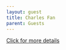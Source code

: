 ```yaml
---
layout: guest
title: Charles Fan
parent: Guests
---
```



<div class="badge-base LI-profile-badge" data-locale="en_US" data-size="medium" data-theme="light" 
data-type="VERTICAL" data-vanity="charlesfan1" data-version="v1"><a class="badge-base__link 
LI-simple-link" href="https://www.linkedin.com/in/charlesfan1?trk=profile-badge">Click for more details</a></div>


